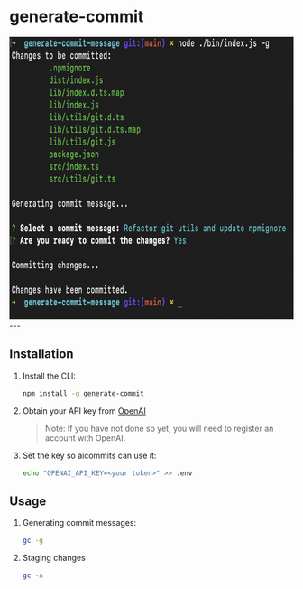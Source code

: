 # generate-commit
<img src="https://github.com/derricknjeru/generate-commit-message/blob/main/art/home.png" height="500">
---

## Installation

1. Install the CLI:

   ```sh
   npm install -g generate-commit
   ```

2. Obtain your API key from [OpenAI](https://platform.openai.com/account/api-keys)

   > Note: If you have not done so yet, you will need to register an account with OpenAI.

3. Set the key so aicommits can use it:

   ```sh
   echo "OPENAI_API_KEY=<your token>" >> .env
   ```
## Usage

1. Generating commit messages:

   ```sh
   gc -g
   ```
2. Staging changes

   ```sh
   gc -a
   ```
